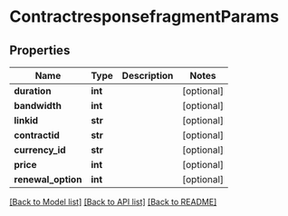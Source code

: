 # ContractresponsefragmentParams

## Properties
Name | Type | Description | Notes
------------ | ------------- | ------------- | -------------
**duration** | **int** |  | [optional] 
**bandwidth** | **int** |  | [optional] 
**linkid** | **str** |  | [optional] 
**contractid** | **str** |  | [optional] 
**currency_id** | **str** |  | [optional] 
**price** | **int** |  | [optional] 
**renewal_option** | **int** |  | [optional] 

[[Back to Model list]](../README.md#documentation-for-models) [[Back to API list]](../README.md#documentation-for-api-endpoints) [[Back to README]](../README.md)


